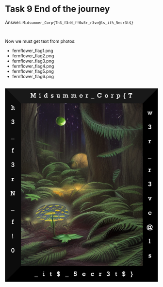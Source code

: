 # Task 9 End of the journey
Answer: `Midsummer_Corp{Th3_f3rN_f!0w3r_r3ve@ls_it%_5ecr3t$}`

<br>

Now we must get text from photos:
- fernflower_flag1.png
- fernflower_flag2.png
- fernflower_flag3.png
- fernflower_flag4.png
- fernflower_flag5.png
- fernflower_flag6.png

<br>

<img src="./fernflower_flag.png" width="700"/>
